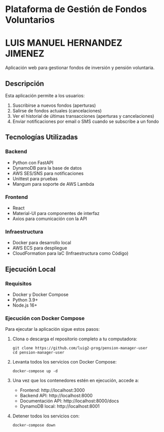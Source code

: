 # Plataforma de Gestión de Fondos Voluntarios
# LUIS MANUEL HERNANDEZ JIMENEZ

Aplicación web para gestionar fondos de inversión y pensión voluntaria.

## Descripción

Esta aplicación permite a los usuarios:

1. Suscribirse a nuevos fondos (aperturas)
2. Salirse de fondos actuales (cancelaciones)
3. Ver el historial de últimas transacciones (aperturas y cancelaciones)
4. Enviar notificaciones por email o SMS cuando se subscribe a un fondo

## Tecnologías Utilizadas

### Backend
- Python con FastAPI
- DynamoDB para la base de datos
- AWS SES/SNS para notificaciones
- Unittest para pruebas
- Mangum para soporte de AWS Lambda

### Frontend
- React
- Material-UI para componentes de interfaz
- Axios para comunicación con la API

### Infraestructura
- Docker para desarrollo local
- AWS ECS para despliegue
- CloudFormation para IaC (Infraestructura como Código)

## Ejecución Local

### Requisitos
- Docker y Docker Compose
- Python 3.9+
- Node.js 16+

### Ejecución con Docker Compose

Para ejecutar la aplicación sigue estos pasos:

1. Clona o descarga el repositorio completo a tu computadora:
   ```
   git clone https://github.com/luig2-prog/pension-manager-user
   cd pension-manager-user
   ```

2. Levanta todos los servicios con Docker Compose:
   ```
   docker-compose up -d
   ```

3. Una vez que los contenedores estén en ejecución, accede a:
   - Frontend: http://localhost:3000
   - Backend API: http://localhost:8000
   - Documentación API: http://localhost:8000/docs
   - DynamoDB local: http://localhost:8001

4. Detener todos los servicios con:

   ```
   docker-compose down
   ```

